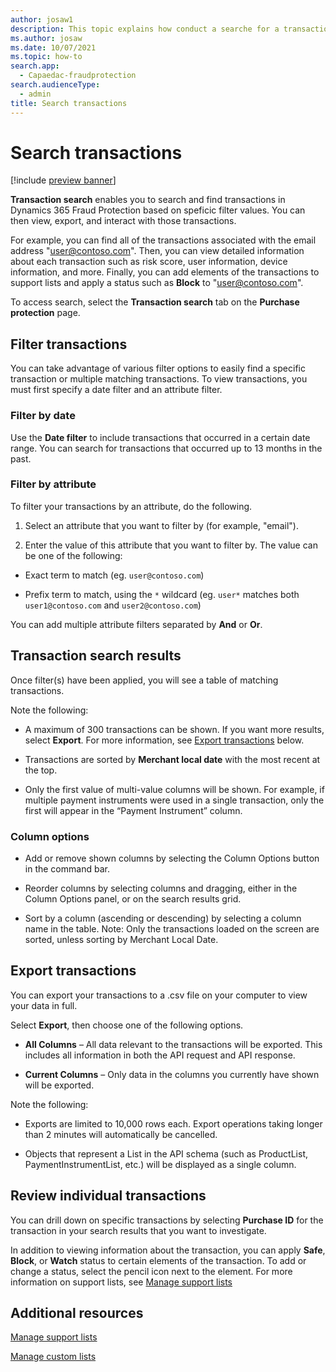```yaml
---
author: josaw1
description: This topic explains how conduct a searche for a transaction in Microsoft Dynamics 365 Fraud Protection and how you can use the search results.
ms.author: josaw
ms.date: 10/07/2021
ms.topic: how-to
search.app: 
  - Capaedac-fraudprotection
search.audienceType:
  - admin
title: Search transactions
---
```


# Search transactions

[!include [preview banner](includes/preview-banner.md)]

**Transaction search** enables you to search and find transactions in Dynamics 365 Fraud Protection based on speficic filter values. You can then view, export, and interact with those transactions. 

For example, you can find all of the transactions associated with the email address "user@contoso.com". Then, you can view detailed information about each transaction such as risk score, user information, device information, and more. Finally, you can add elements of the transactions to support lists and apply a status such as **Block** to "user@contoso.com".

To access search, select the **Transaction search** tab on the **Purchase protection** page.

## Filter transactions

You can take advantage of various filter options to easily find a specific transaction or multiple matching transactions. To view transactions, you must first specify a date filter and an attribute filter. 

### Filter by date

Use the **Date filter** to include transactions that occurred in a certain date range. You can search for transactions that occurred up to 13 months in the past. 

### Filter by attribute

To filter your transactions by an attribute, do the following. 

1. Select an attribute that you want to filter by (for example, "email").

1. Enter the value of this attribute that you want to filter by. The value can be one of the following: 

  - Exact term to match (eg. `user@contoso.com`) 

  - Prefix term to match, using the `*` wildcard (eg.  `user*` matches both `user1@contoso.com` and `user2@contoso.com`) 

You can add multiple attribute filters separated by **And** or **Or**.

## Transaction search results

Once filter(s) have been applied, you will see a table of matching transactions. 

Note the following: 

- A maximum of 300 transactions can be shown. If you want more results, select **Export**. For more information, see [Export transactions](search.md#export-transactions) below.

- Transactions are sorted by **Merchant local date** with the most recent at the top. 

- Only the first value of multi-value columns will be shown. For example, if multiple payment instruments were used in a single transaction, only the first will appear in the “Payment Instrument” column.  

### Column options

- Add or remove shown columns by selecting the Column Options button in the command bar. 

- Reorder columns by selecting columns and dragging, either in the Column Options panel, or on the search results grid. 

- Sort by a column (ascending or descending) by selecting a column name in the table. Note: Only the transactions loaded on the screen are sorted, unless sorting by Merchant Local Date. 

## Export transactions

You can export your transactions to a .csv file on your computer to view your data in full. 

Select **Export**, then choose one of the following options.

- **All Columns** – All data relevant to the transactions will be exported. This includes all information in both the API request and API response. 

- **Current Columns** – Only data in the columns you currently have shown will be exported. 

Note the following: 

- Exports are limited to 10,000 rows each. Export operations taking longer than 2 minutes will automatically be cancelled. 

- Objects that represent a List in the API schema (such as ProductList, PaymentInstrumentList, etc.) will be displayed as a single column. 

## Review individual transactions

You can drill down on specific transactions by selecting **Purchase ID** for the transaction in your search results that you want to investigate.

In addition to viewing information about the transaction, you can apply **Safe**, **Block**, or **Watch** status to certain elements of the transaction. To add or change a status, select the pencil icon next to the element. For more information on support lists, see [Manage support lists](manage-support-lists.md)

## Additional resources

[Manage support lists](manage-support-lists.md)

[Manage custom lists](lists.md)

